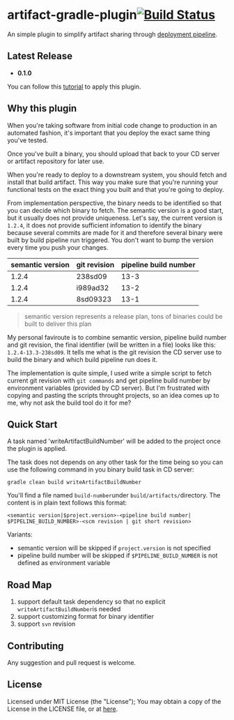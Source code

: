 # artifact-gradle-plugin[![Build Status](https://travis-ci.org/Hippoom/artifact-gradle-plugin.svg?branch=master)](https://travis-ci.org/Hippoom/artifact-gradle-plugin)

An simple plugin to simplify artifact sharing through [deployment pipeline](https://martinfowler.com/bliki/DeploymentPipeline.html).


## Latest Release
* __0.1.0__

You can follow this [tutorial](https://plugins.gradle.org/plugin/io.github.hippoom.artifact/0.1.0) to apply this plugin.

## Why this plugin

When you're taking software from initial code change to production in an automated fashion, it's important that you deploy the exact same thing you've tested.

Once you've built a binary, you should upload that back to your CD server or artifact repository for later use.

When you're ready to deploy to a downstream system, you should fetch and install that build artifact. This way you make sure that you're running your functional tests on the exact thing you built and that you're going to deploy.

From implementation perspective, the binary needs to be identified so that you can decide which binary to fetch. The semantic version is a good start, but it usually does not provide uniqueness. Let's say, the current version is `1.2.4`,  it does not provide sufficient infomation to identify the binary because several commits are made for it and therefore several binary were built by build pipeline run triggered. You don't want to bump the version every time you push your changes.

| semantic version | git revision | pipeline build number |
| ---------------- | ------------ | --------------------- |
| 1.2.4            | 238sd09      | 13-3                  |
| 1.2.4            | i989ad32     | 13-2                  |
| 1.2.4            | 8sd09323     | 13-1                  |

> semantic version represents a release plan, tons of binaries could be built to deliver this plan

My personal faviroute is to combine semantic version, pipeline build number and git revision, the final identifier (will be written in a file) looks like this: `1.2.4-13.3-238sd09`. It tells me what is the git revision the CD server use to build the binary and which build pipeline run does it.

The implementation is quite simple, I used write a simple script to fetch current git revision with `git commands` and get pipeline build number by environment variables (provided by CD server). But I'm frustrated with copying and pasting the scripts throught projects, so an idea comes up to me, why not ask the build tool do it for me? 


## Quick Start

A task named 'writeArtifactBuildNumber' will be added to the project once the plugin is applied.

The task does not depends on any other task for the time being so you can use the following command in you binary build task in CD server:

```
gradle clean build writeArtifactBuildNumber
```

You'll find a file named `build-number`under `build/artifacts/`directory. The content is in plain text follows this format:

```
<semantic version|$project.version>-<pipeline build number| $PIPELINE_BUILD_NUMBER>-<scm revision | git short revision>
```

Variants:

* semantic version will be skipped if `project.version` is not specified
* pipeline build number will be skipped if `$PIPELINE_BUILD_NUMBER` is not defined as environment variable

## Road Map

1. support default task dependency so that no explicit `writeArtifactBuildNumber`is needed
2. support customizing format for binary identifier
3. support `svn` revision

## Contributing

Any suggestion and pull request is welcome.

## License

Licensed under MIT License (the "License"); You may obtain a copy of the License in the LICENSE file, or at [here](LICENSE).